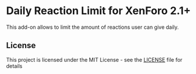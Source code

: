 # Daily Reaction Limit for XenForo 2.1+
This add-on allows to limit the amount of reactions user can give daily.
 
## License
This project is licensed under the MIT License - see the [LICENSE](LICENSE.md) file for details